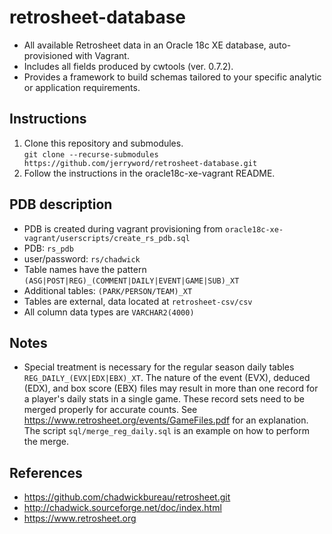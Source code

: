 # retrosheet-database
* All available Retrosheet data in an Oracle 18c XE database, auto-provisioned with Vagrant.  
* Includes all fields produced by cwtools (ver. 0.7.2).  
* Provides a framework to build schemas tailored to your specific analytic or application requirements.  
## Instructions
1. Clone this repository and submodules.  
`git clone --recurse-submodules https://github.com/jerryword/retrosheet-database.git`  
2. Follow the instructions in the oracle18c-xe-vagrant README.
## PDB description
* PDB is created during vagrant provisioning from `oracle18c-xe-vagrant/userscripts/create_rs_pdb.sql`  
* PDB: `rs_pdb`
* user/password: `rs/chadwick`
* Table names have the pattern `(ASG|POST|REG)_(COMMENT|DAILY|EVENT|GAME|SUB)_XT`
* Additional tables: `(PARK/PERSON/TEAM)_XT`
* Tables are external, data located at `retrosheet-csv/csv`
* All column data types are `VARCHAR2(4000)`  
## Notes
* Special treatment is necessary for the regular season daily tables `REG_DAILY_(EVX|EDX|EBX)_XT`. The nature of the event (EVX), deduced (EDX), and box score (EBX) files may result in more than one record for a player's daily stats in a single game. These record sets need to be merged properly for accurate counts. See https://www.retrosheet.org/events/GameFiles.pdf for an explanation. The script `sql/merge_reg_daily.sql` is an example on how to perform the merge.
## References
* https://github.com/chadwickbureau/retrosheet.git  
* http://chadwick.sourceforge.net/doc/index.html  
* https://www.retrosheet.org  
